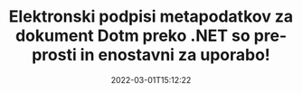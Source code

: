---
############################# Static ############################
layout: "auto-gen-signature"
date: 2022-03-01T15:12:22
draft: false
operation: Sign
signaturetype: Metadata
fileformat: Dotm
productName: .NET
lang: sl
productCode: net
otherformats: pdf doc docx docm dot dotm dotx odt ott rtf xls xlsx xlsm xlsb csv ods ots xltx xltm ppt pptx pps ppsx odp otp potx potm pptm ppsm png jpg bmp gif tiff svg webp wmf
breadcrumb: Put Metadata signature on Dotm for C#

############################# Head ############################
head_title: "Dodajte elektronske podpise metapodatkov dokumentom Dotm prek C#"
head_description: "Uporabite metapodatke kot skrite elektronske podpise znotraj svojih dokumentov Dotm z nekaj vrsticami kode C#. Uporabite API za podpis dokumentov GroupDocs za e-podpisovanje poslovnih dokumentov in datotek z informacijami o metapodatkih."

############################# Header ############################
title: "Elektronski podpisi metapodatkov za dokument Dotm preko .NET so preprosti in enostavni za uporabo!"
description: "e-Podpišite svoje Dotm dokumente in pogodbe s skritimi vnosi metapodatkov. Ustvarite metapodatke za PDF-je, dokumente MS Word, delovne zvezke MS Excel, predstavitve MS PowerPoint in različne formate slik brez težav in dodatnega kodiranja."
bg_image: "https://cms.admin.containerize.com/templates/aspose/App_Themes/V3/images/bg/header1.png"
bg_overlay: false
button:
    enable: true

############################# SubMenu ############################
submenu:
    enable: true

    left:
        img_alt: "GroupDocs.Signature for .NET"
        image: "https://cms.admin.containerize.com/templates/groupdocs/images/product-logos/90x90-noborder/groupdocs-signature-net.png"
        product: "GroupDocs.Signature"
        platform: ".NET"



############################# About ############################
about:
    enable: true
    title: "O API-ju za podpise metapodatkov GroupDocs.Signature for .NET"
    content: |
        [GroupDocs.Signature for .NET](https://products.groupdocs.com/signature/net/) je priljubljen API za e-podpisovanje digitalnih dokumentov. Na voljo so podpisi, kot so besedila, slike, digitalna potrdila, črtne kode, QR-kode, žigi ali metapodatki. Podpise lahko postavite na datoteke PDF, dokumente MS Word, delovne zvezke MS Excel, predstavitve MS PowerPoint, datoteke Adobe Photoshop in različne formate slik. Stranke lahko podpišejo svoj dokument in posodabljajo, iščejo, preverjajo, brišejo ali si predogledajo e-podpise, ki so bili na teh dokumentih. Poleg tega je na voljo veliko možnosti za prilagajanje podpisov.
    

############################# Steps ############################
steps:
    enable: true
    title_left: "Koraki za podpis Dotm z Metadata v C#"
    content_left: |
        [GroupDocs.Signature for .NET](https://products.groupdocs.com/signature/net/) omogoča hitro in enostavno podpisovanje dokumentov Dotm s podpisi Metadata.
        
        * Ustvarite primerek razreda podpisa, ki zagotavlja datoteko Dotm, ki naj bi se podpisala kot pot ali pomnilniški tok
        * Instanciirajte razred SignOptions in nastavite vse zahtevane podatke.
        * Prikličite metodo Signature.Sign(), ki posreduje izhodno datoteko Dotm ali pomnilniški tok

    title_right: " Sistemske zahteve"
    content_right: |
        GroupDocs.Signature for .NET so podprti na vseh glavnih platformah in operacijskih sistemih. Preden izvedete spodnjo kodo, se prepričajte, da imate v sistemu nameščene naslednje predpogoje.

        * Operacijski sistemi: Microsoft Windows, Linux, MacOS
        * Razvojna okolja: Microsoft Visual Studio, Xamarin, MonoDevelop
        * Frameworks: .NET Framework, .NET Standard, .NET Core, Mono
        * Pridobite najnovejši GroupDocs.Signature for .NET iz [Nuget](https://www.nuget.org/packages/groupdocs.signature)
         
    code: |
        ```csharp    
        
        // Set up input Dotm file
        string filePath = "input.dotm";
        // Set up output file
        string outputFilePath = "output.dotm";

        // Instantiate Signature for input file
        using (var signature = new GroupDocs.Signature.Signature(filePath))
        {
                // instantiate metadata signing options
                var options = new MetadataSignOptions();

                // setup Author property
                WordProcessingMetadataSignature mdSign_Author = new WordProcessingMetadataSignature("Author", "Mr.Scherlock Holmes");// String value
                options.Signatures.Add(mdSign_Author);
                // setup document data
                WordProcessingMetadataSignature mdSign_DocData = new WordProcessingMetadataSignature("CreatedOn", DateTime.Now);// Datetime value
                options.Signatures.Add(mdSign_DocData);
                // setup document id
                WordProcessingMetadataSignature mdSign_DocId = new WordProcessingMetadataSignature("DocumentId", 123456);// Integer value
                options.Signatures.Add(mdSign_DocId);
                
                // sign Dotm document
                SignResult result = signature.Sign(outputFilePath, options);
        }

        ```

############################# Demos ############################
demos:
    enable: true
    title: "Podpisovanje dokumentov Dotm z Metadata Live Demo"
    content: |
       Takoj zdaj podpišite datoteko Dotm z različnimi podpisi, tako da obiščete spletno mesto [GroupDocs.Signature App](https://products.groupdocs.app/signature/family). Brezplačna spletna predstavitev čaka na vas.          

############################# More Formats ############################
more_formats:
    enable: true
    title: "Drugi podprti podpisi Metadata za C#"
    content: |
        "Dotm lahko podpišete tudi z drugimi vrstami podpisov. Oglejte si spodnji seznam."
    format: 
       
       
back_to_top:
    enable: true
---